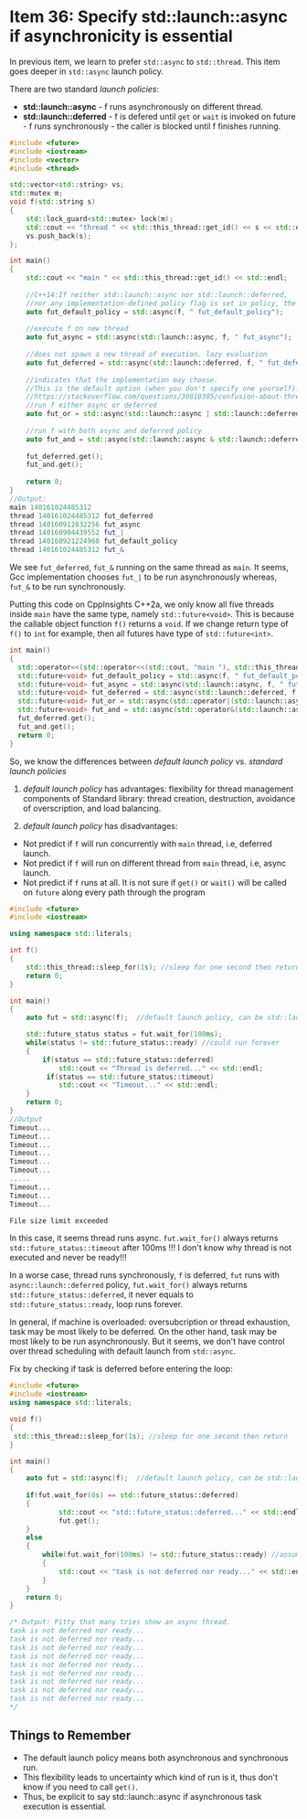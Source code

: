 # Item 36: Specify std::launch::async if asynchronicity is essential

In previous item, we learn to prefer `std::async` to `std::thread`. This item goes deeper in `std::async` launch policy.

There are two standard *launch policies*:
* **std::launch::async** - f runs asynchronously on different thread.
* **std::launch::deferred** - f is defered until `get` or `wait` is invoked on future - f runs synchronously - the caller is blocked until f finishes running.
```c++
#include <future>
#include <iostream>
#include <vector>
#include <thread>

std::vector<std::string> vs;
std::mutex m;
void f(std::string s) 
{
    std::lock_guard<std::mutex> lock(m);    
    std::cout << "thread " << std::this_thread::get_id() << s << std::endl;
    vs.push_back(s);
};

int main()
{
    std::cout << "main " << std::this_thread::get_id() << std::endl;
    
    //C++14:If neither std::launch::async nor std::launch::deferred, 
    //nor any implementation-defined policy flag is set in policy, the behavior is undefined. 
    auto fut_default_policy = std::async(f, " fut_default_policy");  
    
    //execute f on new thread
    auto fut_async = std::async(std::launch::async, f, " fut_async");
    
    //does not spawn a new thread of execution. lazy evaluation
    auto fut_deferred = std::async(std::launch::deferred, f, " fut_deferred");    
    
    //indicates that the implementation may choose. 
    //This is the default option (when you don't specify one yourself). It can decide to run synchronously.    
    //https://stackoverflow.com/questions/30810305/confusion-about-threads-launched-by-stdasync-with-stdlaunchasync-parameter
    //run f either async or deferred
    auto fut_or = std::async(std::launch::async | std::launch::deferred, f, " fut_|");
    
    //run f with both async and deferred policy
    auto fut_and = std::async(std::launch::async & std::launch::deferred, f, " fut_&");    
    
    fut_deferred.get();
    fut_and.get();
    
    return 0;
}
//Output:
main 140161024485312
thread 140161024485312 fut_deferred
thread 140160912832256 fut_async
thread 140160904439552 fut_|
thread 140160921224960 fut_default_policy
thread 140161024485312 fut_&
```
We see `fut_deferred`, `fut_&` running on the same thread as `main`. It seems, Gcc implementation chooses `fut_|` to be run asynchronously whereas, `fut_&` to be run synchronously.

Putting this code on CppInsights C++2a, we only know all five threads inside `main` have the same type, namely `std::future<void>`. This is because the callable object function `f()` returns a `void`. If we change return type of `f()` to `int` for example, then all futures have type of `std::future<int>`.

```c++
int main()
{
  std::operator<<(std::operator<<(std::cout, "main "), std::this_thread::get_id()).operator<<(std::endl);
  std::future<void> fut_default_policy = std::async(f, " fut_default_policy");
  std::future<void> fut_async = std::async(std::launch::async, f, " fut_async");
  std::future<void> fut_deferred = std::async(std::launch::deferred, f, " fut_deferred");
  std::future<void> fut_or = std::async(std::operator|(std::launch::async, std::launch::deferred), f, " fut_|");
  std::future<void> fut_and = std::async(std::operator&(std::launch::async, std::launch::deferred), f, " fut_&");
  fut_deferred.get();
  fut_and.get();
  return 0;
}
```

So, we know the differences between *default launch policy* vs. *standard launch policies*

1. *default launch policy* has advantages: flexibility for thread management components of Standard library: thread creation, destruction, avoidance of overscription, and load balancing.

2. *default launch policy* has disadvantages:
* Not predict if `f` will run concurrently with `main` thread, i.e, deferred launch.
* Not predict if `f` will run on different thread from `main` thread, i.e, async launch.
* Not predict if `f` runs at all. It is not sure if `get()` or `wait()` will be called on `future` along every path through the program

```c++
#include <future>
#include <iostream>

using namespace std::literals;

int f()
{
    std::this_thread::sleep_for(1s); //sleep for one second then return 0
    return 0;
}

int main()
{
    auto fut = std::async(f);  //default launch policy, can be std::launch::deferred

    std::future_status status = fut.wait_for(100ms);
    while(status != std::future_status::ready) //could run forever
    {
        if(status == std::future_status::deferred)
            std::cout << "Thread is deferred..." << std::endl;
         if(status == std::future_status::timeout)
            std::cout << "Timeout..." << std::endl;
    }
    return 0;
}
//Output
Timeout...
Timeout...
Timeout...
Timeout...
Timeout...
Timeout...
.....
Timeout...
Timeout...
Timeout...

File size limit exceeded
```
In this case, it seems thread runs async. `fut.wait_for()` always returns `std::future_status::timeout` after 100ms !!! I don't know why thread is not executed and never be ready!!!

In a worse case, thread runs synchronously, `f` is deferred, `fut` runs with `async::launch::deferred` policy, `fut.wait_for()` always returns `std::future_status::deferred`, it never equals to `std::future_status::ready`, loop runs forever.

In general, if machine is overloaded: oversubcription or thread exhaustion, task may be most likely to be deferred. On the other hand, task may be most likely to be run asynchronously. But it seems, we don't have control over thread scheduling with default launch from `std::async`.

Fix by checking if task is deferred before entering the loop:
```c++
#include <future>
#include <iostream>
using namespace std::literals;

void f()
{
 std::this_thread::sleep_for(1s); //sleep for one second then return
}

int main()
{
    auto fut = std::async(f);  //default launch policy, can be std::launch::deferred
    
    if(fut.wait_for(0s) == std::future_status::deferred)
    {
            std::cout << "std::future_status::deferred..." << std::endl;
            fut.get();
    }
    else
    {
        while(fut.wait_for(100ms) != std::future_status::ready) //assuming f finishes
        {
            std::cout << "task is not deferred nor ready..." << std::endl;
        }
    }
    return 0;
}

/* Output: Pitty that many tries show an async thread.
task is not deferred nor ready...
task is not deferred nor ready...
task is not deferred nor ready...
task is not deferred nor ready...
task is not deferred nor ready...
task is not deferred nor ready...
task is not deferred nor ready...
task is not deferred nor ready...
task is not deferred nor ready...
*/
```

## Things to Remember
* The default launch policy means both asynchronous and synchronous run.
* This flexibility leads to uncertainty which kind of run is it, thus don't know if you need to call `get()`.
* Thus, be explicit to say std::launch::async if asynchronous task execution is essential.
